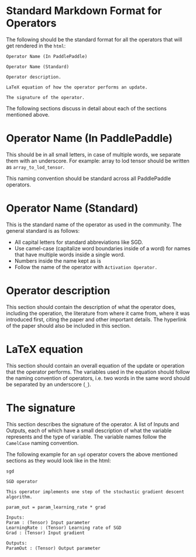 # Standard Markdown Format for Operators
The following should be the standard format for all the operators that will get rendered in the `html`:

```
Operator Name (In PaddlePaddle)

Operator Name (Standard)

Operator description.

LaTeX equation of how the operator performs an update.

The signature of the operator.
```

The following sections discuss in detail about each of the sections mentioned above.

# Operator Name (In PaddlePaddle)
This should be in all small letters, in case of multiple words, we separate them with an underscore. For example:
array to lod tensor should be written as `array_to_lod_tensor`.

This naming convention should be standard across all PaddlePaddle operators.

# Operator Name (Standard)
This is the standard name of the operator as used in the community. The general standard is as follows:
- All capital letters for standard abbreviations like SGD.
- Use camel-case (capitalize word boundaries inside of a word) for names that have multiple words inside a single word.
- Numbers inside the name kept as is
- Follow the name of the operator with `Activation Operator.`

# Operator description
This section should contain the description of what the operator does, including the operation, the literature from where it came from, where it was introduced first, citing the paper and other important details. The hyperlink of the paper should also be included in this section.

# LaTeX equation
This section should contain an overall equation of the update or operation that the operator performs. The variables used in the equation should follow the naming convention of operators, i.e. two words in the same word should be separated by an underscore (`_`).

# The signature
This section describes the signature of the operator. A list of Inputs and Outputs, each of which have a small description of what the variable represents and the type of variable. The variable names follow the `CamelCase` naming convention.

The following example for an `sgd` operator covers the above mentioned sections as they would look like in the html:

```
sgd

SGD operator

This operator implements one step of the stochastic gradient descent algorithm.

param_out = param_learning_rate * grad

Inputs:
Param : (Tensor) Input parameter
LearningRate : (Tensor) Learning rate of SGD
Grad : (Tensor) Input gradient

Outputs:
ParamOut : (Tensor) Output parameter
```
